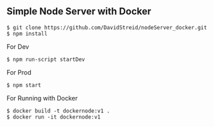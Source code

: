 ## Simple Node Server with Docker

```
$ git clone https://github.com/DavidStreid/nodeServer_docker.git
$ npm install
```

For Dev
```
$ npm run-script startDev
```

For Prod
```
$ npm start
```

For Running with Docker
```
$ docker build -t dockernode:v1 .
$ docker run -it dockernode:v1
```